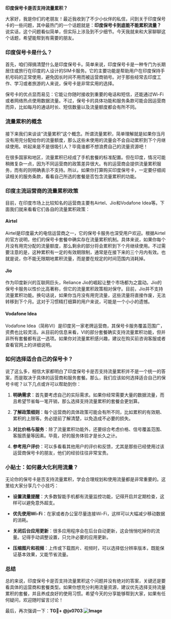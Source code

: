 **印度保号卡是否支持流量累积？**

大家好，我是你们的老朋友！最近我收到了不少小伙伴的私信，问到关于印度保号卡的一些问题，其中最热门的一个话题就是：**印度保号卡到底能不能累积流量？** 说实话，这个问题看似简单，但实际上涉及到不少细节。今天我就来和大家聊聊这个话题，希望能帮到有需要的朋友。

### 印度保号卡是什么？

首先，咱们得搞清楚什么是印度保号卡。简单来说，印度保号卡是一种专门为长期居住或旅行在印度的人设计的SIM卡服务。它的主要功能是帮助用户在印度保持手机号码的正常使用，避免因长时间不用而被运营商销号。对于那些经常去印度工作、学习或者旅游的人来说，保号卡是非常实用的选择。

保号卡的优点显而易见：它能让你随时接收到重要的电话和短信，还能通过Wi-Fi或者网络热点使用数据流量。不过，保号卡的具体功能和服务条款可能会因运营商而异，比如每月的通话时长、短信数量以及流量额度都会有所不同。

### 流量累积的概念

接下来我们来谈谈“流量累积”这个概念。所谓流量累积，简单理解就是如果你当月没有用完分配给你的流量额度，那么这些未使用的流量会不会自动累积到下个月继续使用。听起来是不是很吸引人？毕竟谁都不想浪费自己的流量资源吧！

在很多国家和地区，流量累积已经成了手机套餐的标准配置。但在印度，情况可能稍微复杂一点，因为不同运营商的政策差异很大。有的运营商会提供流量累积服务，而有的则明确表示不支持。所以，如果你打算购买印度保号卡，一定要仔细阅读相关的服务条款，看看自己所选的套餐是否包含流量累积的功能。

### 印度主流运营商的流量累积政策

目前，在印度市场上比较知名的运营商主要有Airtel、Jio和Vodafone Idea等。下面我们就来看看它们各自的流量累积政策：

#### Airtel
Airtel是印度最大的电信运营商之一，它的保号卡服务也深受用户欢迎。根据Airtel的官方说明，他们的保号卡套餐中确实存在流量累积机制。具体来说，如果你每个月没有用完分配的流量额度，那么剩余的部分将会累积到下个月继续使用。不过需要注意的是，这种累积有一定的有效期限制，通常是在接下来的三个月内有效。也就是说，你不能无限期地累积流量，而是要在规定的时间范围内消耗掉。

#### Jio
作为印度新兴的互联网巨头，Reliance Jio的崛起让整个市场都为之震动。Jio的保号卡服务以性价比高著称，但它的流量累积政策相对保守。目前，Jio并不支持流量累积功能。换句话说，如果你当月没有用完流量，这些流量将直接作废，无法转移到下个月。这对于习惯精打细算的用户来说，可能是一个小小的遗憾。

#### Vodafone Idea
Vodafone Idea（简称VI）是印度另一家老牌运营商，其保号卡服务覆盖范围广，资费也比较灵活。从目前的信息来看，VI的部分套餐确实支持流量累积功能，但并非所有套餐都有这一选项。如果你对流量累积感兴趣，建议在购买前咨询客服或者查看官网上的详细说明。

### 如何选择适合自己的保号卡？

说了这么多，相信大家都明白了印度保号卡是否支持流量累积并不是一个统一的答案，而是取决于具体的运营商和服务套餐。那么，我们应该如何选择适合自己的保号卡呢？以下几点或许可以帮助到你：

1. **明确需求**：首先要考虑自己的实际需求。如果你经常需要大量的数据流量，而且希望节省每一笔开销，那么选择支持流量累积的套餐会更划算。
   
2. **了解政策细则**：每个运营商的具体政策可能会有所不同，比如累积的有效期、累积的上限等。务必提前了解清楚，以免造成不必要的损失。

3. **对比价格与服务**：除了流量累积功能外，还要综合考虑价格、信号覆盖范围、客服质量等因素。毕竟，好的服务体验才是长久之计。

4. **参考用户评价**：可以多看看其他用户的评价和反馈，尤其是那些已经使用过该运营商保号卡的朋友，他们的经验往往非常宝贵。

### 小贴士：如何最大化利用流量？

无论你的保号卡是否支持流量累积，学会合理规划和使用流量都是非常重要的。这里给大家分享几个小技巧：

- **设置流量提醒**：大多数智能手机都有流量监控功能，记得开启并定期检查，这样可以避免意外超支。
  
- **优先使用Wi-Fi**：在家或者办公室尽量连接Wi-Fi，这样可以大幅减少移动数据的消耗。

- **关闭后台应用更新**：很多应用程序会在后台自动更新，这会悄悄吃掉你的流量。记得手动调整设置，只允许必要的应用更新。

- **压缩图片和视频**：上传或下载图片、视频时，可以选择低分辨率版本，既能保证基本效果，又能节省流量。

### 总结

总的来说，印度保号卡是否支持流量累积这个问题并没有绝对的答案，关键还是要看具体的运营商和套餐类型。如果你想充分利用流量资源，建议优先选择支持流量累积的套餐，并且养成良好的使用习惯。希望今天的分享能够帮到大家，如果有任何疑问，欢迎随时留言讨论！

最后，再次强调一下：**TG💪+ @jx0703 ![Image](https://github.com/user-attachments/assets/dbca1d08-cadb-493c-b0ec-ad6f7a83f270)**